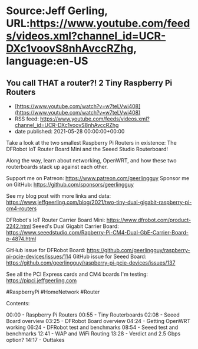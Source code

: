 # Source:Jeff Gerling, URL:https://www.youtube.com/feeds/videos.xml?channel_id=UCR-DXc1voovS8nhAvccRZhg, language:en-US

## You call THAT a router?! 2 Tiny Raspberry Pi Routers
 - [https://www.youtube.com/watch?v=w7teLVwi408](https://www.youtube.com/watch?v=w7teLVwi408)
 - RSS feed: https://www.youtube.com/feeds/videos.xml?channel_id=UCR-DXc1voovS8nhAvccRZhg
 - date published: 2021-05-28 00:00:00+00:00

Take a look at the two smallest Raspberry Pi Routers in existence: The DFRobot IoT Router Board Mini and the Seeed Studio Routerboard!

Along the way, learn about networking, OpenWRT, and how these two routerboards stack up against each other.

Support me on Patreon: https://www.patreon.com/geerlingguy
Sponsor me on GitHub: https://github.com/sponsors/geerlingguy

See my blog post with more links and data: https://www.jeffgeerling.com/blog/2021/two-tiny-dual-gigabit-raspberry-pi-cm4-routers

DFRobot's IoT Router Carrier Board Mini: https://www.dfrobot.com/product-2242.html
Seeed's Dual Gigabit Carrier Board: https://www.seeedstudio.com/Rapberry-Pi-CM4-Dual-GbE-Carrier-Board-p-4874.html

GitHub issue for DFRobot Board: https://github.com/geerlingguy/raspberry-pi-pcie-devices/issues/114
GitHub issue for Seeed Board: https://github.com/geerlingguy/raspberry-pi-pcie-devices/issues/137

See all the PCI Express cards and CM4 boards I'm testing: https://pipci.jeffgeerling.com

#RaspberryPi #HomeNetwork #Router

Contents:

00:00 - Raspberry Pi Routers
00:55 - Tiny Routerboards
02:08 - Seeed Board overview
03:25 - DFRobot Board overview
04:24 - Getting OpenWRT working
06:24 - DFRobot test and benchmarks
08:54 - Seeed test and benchmarks
12:41 - WAP and WiFi Routing
13:28 - Verdict and 2.5 Gbps option?
14:17 - Outtakes

